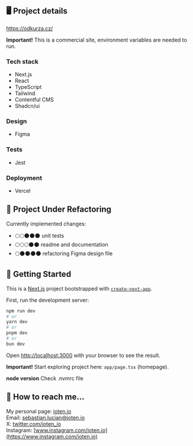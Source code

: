 ## 🖥️ Project details
https://odkurza.cz/

__Important!__ This is a commercial site, environment variables are needed to run.

### Tech stack
- Next.js
- React
- TypeScript
- Tailwind
- Contentful CMS
- Shadcn/ui

### Design
- Figma

### Tests
- Jest

### Deployment
- Vercel

## 🚧 Project Under Refactoring
Currently implemented changes:
- 🌕️🌕️🌑️🌑️🌑️  unit tests
- 🌕🌕🌕️🌑️🌑️  readme and documentation
- 🌕️🌑️🌑️🌑️🌑️  refactoring Figma design file

## 🚀 Getting Started

This is a [Next.js](https://nextjs.org/) project bootstrapped with [`create-next-app`](https://github.com/vercel/next.js/tree/canary/packages/create-next-app).

First, run the development server:

```bash
npm run dev
# or
yarn dev
# or
pnpm dev
# or
bun dev
```


Open [http://localhost:3000](http://localhost:3000) with your browser to see the result.

__Important!__ Start exploring project here: `app/page.tsx` (homepage).

__node version__ Check .nvmrc file

## 📖 How to reach me...

My personal page: [ioten.io](https://ioten.io)\
Email: <sebastian.lucjan@ioten.io>\
X: [twitter.com/ioten_io](https://twitter.com/ioten_io)\
Instagram: [www.instagram.com/ioten.io](https://www.instagram.com/ioten.io)
